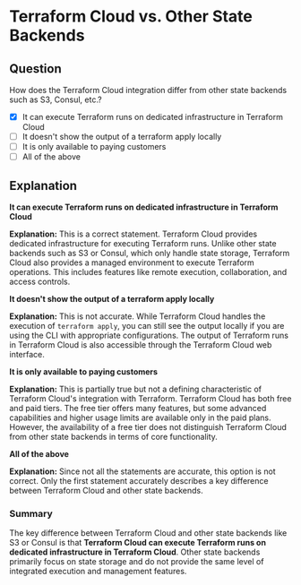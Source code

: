 # Terraform Cloud vs. Other State Backends

## Question

How does the Terraform Cloud integration differ from other state backends such as S3, Consul, etc.?

- [x] It can execute Terraform runs on dedicated infrastructure in Terraform Cloud
- [ ] It doesn't show the output of a terraform apply locally
- [ ] It is only available to paying customers
- [ ] All of the above

## Explanation

**It can execute Terraform runs on dedicated infrastructure in Terraform Cloud**

**Explanation:** This is a correct statement. Terraform Cloud provides dedicated infrastructure for executing Terraform runs. Unlike other state backends such as S3 or Consul, which only handle state storage, Terraform Cloud also provides a managed environment to execute Terraform operations. This includes features like remote execution, collaboration, and access controls.

**It doesn't show the output of a terraform apply locally**

**Explanation:** This is not accurate. While Terraform Cloud handles the execution of `terraform apply`, you can still see the output locally if you are using the CLI with appropriate configurations. The output of Terraform runs in Terraform Cloud is also accessible through the Terraform Cloud web interface.

**It is only available to paying customers**

**Explanation:** This is partially true but not a defining characteristic of Terraform Cloud's integration with Terraform. Terraform Cloud has both free and paid tiers. The free tier offers many features, but some advanced capabilities and higher usage limits are available only in the paid plans. However, the availability of a free tier does not distinguish Terraform Cloud from other state backends in terms of core functionality.

**All of the above**

**Explanation:** Since not all the statements are accurate, this option is not correct. Only the first statement accurately describes a key difference between Terraform Cloud and other state backends.

### Summary

The key difference between Terraform Cloud and other state backends like S3 or Consul is that **Terraform Cloud can execute Terraform runs on dedicated infrastructure in Terraform Cloud**. Other state backends primarily focus on state storage and do not provide the same level of integrated execution and management features.
